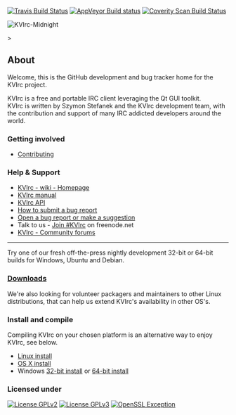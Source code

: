[![Travis Build Status](https://img.shields.io/travis/kvirc/KVIrc/master.svg?label=linux%2Fosx)](https://travis-ci.org/kvirc/KVIrc)
[![AppVeyor Build status](https://img.shields.io/appveyor/ci/DarthGandalf/KVIrc/master.svg?label=windows)](https://ci.appveyor.com/project/DarthGandalf/kvirc/branch/master)
[![Coverity Scan Build Status](https://img.shields.io/coverity/scan/6841.svg)](https://scan.coverity.com/projects/kvirc-coverity)

![KVIrc-Midnight](https://github.com/kvirc/KVIrc/wiki/images/KVIrc-midnight.png)
<!--![KVIrc logo](../master/data/icons/128x128/kvirc.png "KVIrc - The visual IRC client for the masses!") -->>

## About

Welcome, this is the GitHub development and bug tracker home for the KVIrc project.

KVIrc is a free and portable IRC client leveraging the Qt GUI toolkit.  
KVIrc is written by Szymon Stefanek and the KVIrc development team, with the contribution and support of many IRC addicted developers around the world.

### Getting involved

- [Contributing](https://github.com/kvirc/KVIrc/wiki/Getting-involved-and-contributing)

### Help & Support

- [KVIrc - wiki - Homepage](https://github.com/kvirc/KVIrc/wiki/home)
- [KVIrc manual](http://www.kvirc.net/doc)
- [KVIrc API](http://www.kvirc.net/api)
- [How to submit a bug report](https://github.com/kvirc/KVIrc/wiki/Submitting-a-bug-report)
- [Open a bug report or make a suggestion](https://github.com/kvirc/KVIrc/issues)
- Talk to us - [Join #KVIrc](https://webchat.freenode.net?nick=kvirc-user&channels=%23kvirc&prompt=1&uio=OT10cnVlde) on freenode.net
- [KVIrc - Community forums](http://www.kvirc.ru/forum/)

---
Try one of our fresh off-the-press nightly development 32-bit or 64-bit builds for Windows, Ubuntu and Debian.
### [Downloads](https://github.com/kvirc/KVIrc/wiki/Downloading-KVIrc's-nightly-source-or-binaries)

We're also looking for volunteer packagers and maintainers to other Linux distributions, that can help us extend KVIrc's availability in other OS's.

### Install and compile

Compiling KVIrc on your chosen platform is an alternative way to enjoy KVIrc, see below.

- [Linux install](https://github.com/kvirc/KVIrc/blob/master/doc/INSTALL.txt)
- [OS X install](https://github.com/kvirc/KVIrc/blob/master/doc/INSTALL-MacOS.txt)
- Windows [32-bit install](https://github.com/kvirc/KVIrc/blob/master/doc/INSTALL-Win32.txt) or [64-bit install](https://github.com/kvirc/KVIrc/blob/master/doc/INSTALL-Win64.txt)

### Licensed under

[![License GPLv2](https://img.shields.io/badge/License-GPLv2-blue.svg)](https://github.com/kvirc/KVIrc/blob/master/doc/LICENSE-GPLV2)
[![License GPLv3](https://img.shields.io/badge/License-GPLv3-blue.svg)](https://github.com/kvirc/KVIrc/blob/master/doc/LICENSE-GPLV3)
[![OpenSSL Exception](https://img.shields.io/badge/OpenSSL-Exception-orange.svg)](https://github.com/kvirc/KVIrc/blob/master/doc/LICENSE-OPENSSL)
